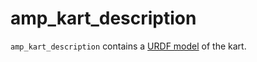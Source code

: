 # amp_kart_description

`amp_kart_description` contains a [URDF model](https://docs.ros.org/en/foxy/Tutorials/Intermediate/URDF/URDF-Main.html)
of the kart.
